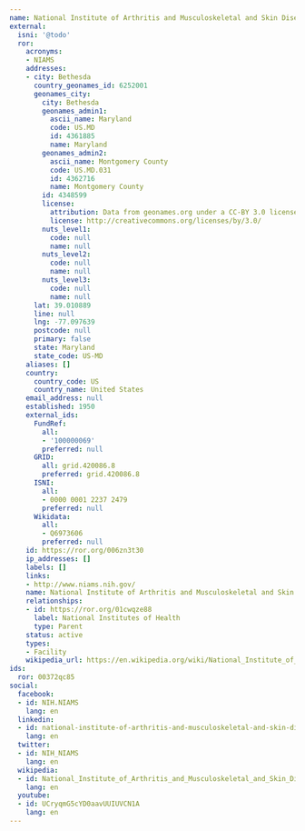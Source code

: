```yaml
---
name: National Institute of Arthritis and Musculoskeletal and Skin Diseases
external:
  isni: '@todo'
  ror:
    acronyms:
    - NIAMS
    addresses:
    - city: Bethesda
      country_geonames_id: 6252001
      geonames_city:
        city: Bethesda
        geonames_admin1:
          ascii_name: Maryland
          code: US.MD
          id: 4361885
          name: Maryland
        geonames_admin2:
          ascii_name: Montgomery County
          code: US.MD.031
          id: 4362716
          name: Montgomery County
        id: 4348599
        license:
          attribution: Data from geonames.org under a CC-BY 3.0 license
          license: http://creativecommons.org/licenses/by/3.0/
        nuts_level1:
          code: null
          name: null
        nuts_level2:
          code: null
          name: null
        nuts_level3:
          code: null
          name: null
      lat: 39.010889
      line: null
      lng: -77.097639
      postcode: null
      primary: false
      state: Maryland
      state_code: US-MD
    aliases: []
    country:
      country_code: US
      country_name: United States
    email_address: null
    established: 1950
    external_ids:
      FundRef:
        all:
        - '100000069'
        preferred: null
      GRID:
        all: grid.420086.8
        preferred: grid.420086.8
      ISNI:
        all:
        - 0000 0001 2237 2479
        preferred: null
      Wikidata:
        all:
        - Q6973606
        preferred: null
    id: https://ror.org/006zn3t30
    ip_addresses: []
    labels: []
    links:
    - http://www.niams.nih.gov/
    name: National Institute of Arthritis and Musculoskeletal and Skin Diseases
    relationships:
    - id: https://ror.org/01cwqze88
      label: National Institutes of Health
      type: Parent
    status: active
    types:
    - Facility
    wikipedia_url: https://en.wikipedia.org/wiki/National_Institute_of_Arthritis_and_Musculoskeletal_and_Skin_Diseases
ids:
  ror: 00372qc85
social:
  facebook:
  - id: NIH.NIAMS
    lang: en
  linkedin:
  - id: national-institute-of-arthritis-and-musculoskeletal-and-skin-disease-niams
    lang: en
  twitter:
  - id: NIH_NIAMS
    lang: en
  wikipedia:
  - id: National_Institute_of_Arthritis_and_Musculoskeletal_and_Skin_Diseases
    lang: en
  youtube:
  - id: UCryqmG5cYD0aavUUIUVCN1A
    lang: en
---
```

